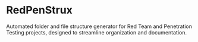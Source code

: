 # RedPenStrux
Automated folder and file structure generator for Red Team and Penetration Testing projects, designed to streamline organization and documentation.
